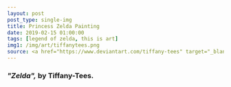 ```yaml
---
layout: post
post_type: single-img
title: Princess Zelda Painting
date: 2019-02-15 01:00:00
tags: [legend of zelda, this is art]
img1: /img/art/tiffanytees.png
source: <a href="https://www.deviantart.com/tiffany-tees" target="_blank" rel="nofollow">Deviantart</a>
---
```

### *"Zelda",* by Tiffany-Tees.
